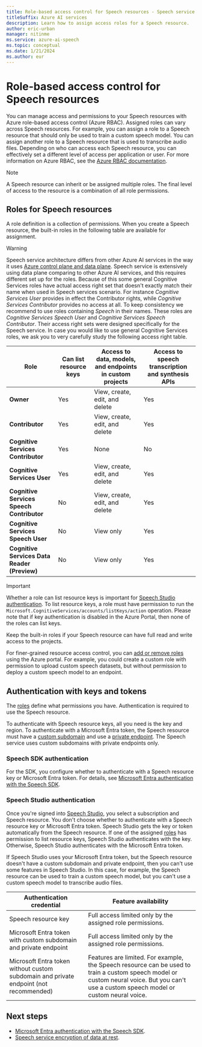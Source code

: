 ```yaml
---
title: Role-based access control for Speech resources - Speech service
titleSuffix: Azure AI services
description: Learn how to assign access roles for a Speech resource.
author: eric-urban
manager: nitinme
ms.service: azure-ai-speech
ms.topic: conceptual
ms.date: 1/21/2024
ms.author: eur
---
```


# Role-based access control for Speech resources

You can manage access and permissions to your Speech resources with Azure role-based access control (Azure RBAC). Assigned roles can vary across Speech resources. For example, you can assign a role to a Speech resource that should only be used to train a custom speech model. You can assign another role to a Speech resource that is used to transcribe audio files. Depending on who can access each Speech resource, you can effectively set a different level of access per application or user. For more information on Azure RBAC, see the [Azure RBAC documentation](../../role-based-access-control/overview.md).

> [!NOTE]
> A Speech resource can inherit or be assigned multiple roles. The final level of access to the resource is a combination of all role permissions.

## Roles for Speech resources

A role definition is a collection of permissions. When you create a Speech resource, the built-in roles in the following table are available for assignment. 

> [!WARNING]
> Speech service architecture differs from other Azure AI services in the way it uses [Azure control plane and data plane](../../azure-resource-manager/management/control-plane-and-data-plane.md). Speech service is extensively using data plane comparing to other Azure AI services, and this requires different set up for the roles. Because of this some general Cognitive Services roles have actual access right set that doesn't exactly match their name when used in Speech services scenario. For instance *Cognitive Services User* provides in effect the Contributor rights, while *Cognitive Services Contributor* provides no access at all. To keep consistency we recommend to use roles containing *Speech* in their names. These roles are *Cognitive Services Speech User* and *Cognitive Services Speech Contributor*. Their access right sets were designed specifically for the Speech service. In case you would like to use general Cognitive Services roles, we ask you to very carefully study the following access right table.

| Role | Can list resource keys | Access to data, models, and endpoints in custom projects| Access to speech transcription and synthesis APIs
| ---| ---| ---| ---|
|**Owner** |Yes |View, create, edit, and delete |Yes |
|**Contributor** |Yes |View, create, edit, and delete |Yes |
|**Cognitive Services Contributor** |Yes |None |No |
|**Cognitive Services User** |Yes |View, create, edit, and delete |Yes |
|**Cognitive Services Speech Contributor** |No | View, create, edit, and delete |Yes |
|**Cognitive Services Speech User** |No |View only |Yes |
|**Cognitive Services Data Reader (Preview)** |No |View only |Yes |

> [!IMPORTANT]
> Whether a role can list resource keys is important for [Speech Studio authentication](#speech-studio-authentication). To list resource keys, a role must have permission to run the `Microsoft.CognitiveServices/accounts/listKeys/action` operation. Please note that if key authentication is disabled in the Azure Portal, then none of the roles can list keys.

Keep the built-in roles if your Speech resource can have full read and write access to the projects. 

For finer-grained resource access control, you can [add or remove roles](../../role-based-access-control/role-assignments-portal.md?tabs=current) using the Azure portal. For example, you could create a custom role with permission to upload custom speech datasets, but without permission to deploy a custom speech model to an endpoint. 

## Authentication with keys and tokens

The [roles](#roles-for-speech-resources) define what permissions you have. Authentication is required to use the Speech resource. 

To authenticate with Speech resource keys, all you need is the key and region. To authenticate with a Microsoft Entra token, the Speech resource must have a [custom subdomain](speech-services-private-link.md#create-a-custom-domain-name) and use a [private endpoint](speech-services-private-link.md#turn-on-private-endpoints). The Speech service uses custom subdomains with private endpoints only.

### Speech SDK authentication

For the SDK, you configure whether to authenticate with a Speech resource key or Microsoft Entra token. For details, see [Microsoft Entra authentication with the Speech SDK](how-to-configure-azure-ad-auth.md).

### Speech Studio authentication

Once you're signed into [Speech Studio](speech-studio-overview.md), you select a subscription and Speech resource. You don't choose whether to authenticate with a Speech resource key or Microsoft Entra token. Speech Studio gets the key or token automatically from the Speech resource. If one of the assigned [roles](#roles-for-speech-resources) has permission to list resource keys, Speech Studio authenticates with the key. Otherwise, Speech Studio authenticates with the Microsoft Entra token. 

If Speech Studio uses your Microsoft Entra token, but the Speech resource doesn't have a custom subdomain and private endpoint, then you can't use some features in Speech Studio. In this case, for example, the Speech resource can be used to train a custom speech model, but you can't use a custom speech model to transcribe audio files.

| Authentication credential | Feature availability | 
| ---| ---|  
|Speech resource key|Full access limited only by the assigned role permissions.|
|Microsoft Entra token with custom subdomain and private endpoint|Full access limited only by the assigned role permissions.|
|Microsoft Entra token without custom subdomain and private endpoint (not recommended)|Features are limited. For example, the Speech resource can be used to train a custom speech model or custom neural voice. But you can't use a custom speech model or custom neural voice.|

## Next steps

* [Microsoft Entra authentication with the Speech SDK](how-to-configure-azure-ad-auth.md).
* [Speech service encryption of data at rest](speech-encryption-of-data-at-rest.md).
